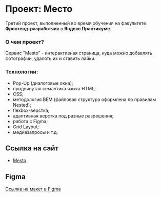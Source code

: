 # Проект: Место

Третий проект,  выполненный во время обучения на факультете __Фронтенд-разработчик__ в __Яндекс Практикуме__.

### О чем проект?
Сервис "Mesto" - интерактивная страница, куда можно добавлять фотографии, удалять их и ставить лайки.

### Технологии:
* Pop-Up (диалоговые окна);
* продвинутая семантика языка HTML;
* CSS;
* методология BEM (файловая структура оформлена по правилам Nested);
* flexbox-вёрстка;
* адаптивная верстка под разные разрешения;
* работа с Figma;
* Grid Layout;
* медиазапросы и т.д.

## Ссылка на сайт
* [Mesto](https://natalialukashova.github.io/mesto-project-bootcamp/)

## Figma
[Ссылка на макет в Figma](https://www.figma.com/file/2cn9N9jSkmxD84oJik7xL7/JavaScript.-Sprint-4?node-id=0%3A1)


